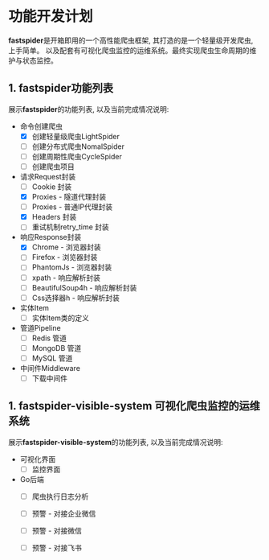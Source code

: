 # 功能开发计划

**fastspider**是开箱即用的一个高性能爬虫框架, 其打造的是一个轻量级开发爬虫, 上手简单。 以及配套有可视化爬虫监控的运维系统。最终实现爬虫生命周期的维护与状态监控。

## 1. fastspider功能列表

展示**fastspider**的功能列表, 以及当前完成情况说明:

       
 - 命令创建爬虫
    - [x] 创建轻量级爬虫LightSpider
    - [ ] 创建分布式爬虫NomalSpider
    - [ ] 创建周期性爬虫CycleSpider
    - [ ] 创建爬虫项目

 - 请求Request封装
    - [ ] Cookie 封装
    - [x] Proxies - 隧道代理封装
    - [ ] Proxies - 普通IP代理封装
    - [x] Headers 封装
    - [ ] 重试机制retry_time 封装

 - 响应Response封装
    - [x] Chrome - 浏览器封装
    - [ ] Firefox - 浏览器封装
    - [ ] PhantomJs - 浏览器封装
    - [ ] xpath - 响应解析封装
    - [ ] BeautifulSoup4h - 响应解析封装
    - [ ] Css选择器h - 响应解析封装

- 实体Item
    - [ ] 实体Item类的定义

- 管道Pipeline
    - [ ] Redis 管道
    - [ ] MongoDB 管道
    - [ ] MySQL 管道

- 中间件Middleware
    - [ ] 下载中间件

## 1. fastspider-visible-system 可视化爬虫监控的运维系统

展示**fastspider-visible-system**的功能列表, 以及当前完成情况说明:

 - 可视化界面
    - [ ] 监控界面

 - Go后端
    - [ ] 爬虫执行日志分析
    - [ ] 预警 - 对接企业微信
    - [ ] 预警 - 对接微信
    - [ ] 预警 - 对接飞书
    
    
